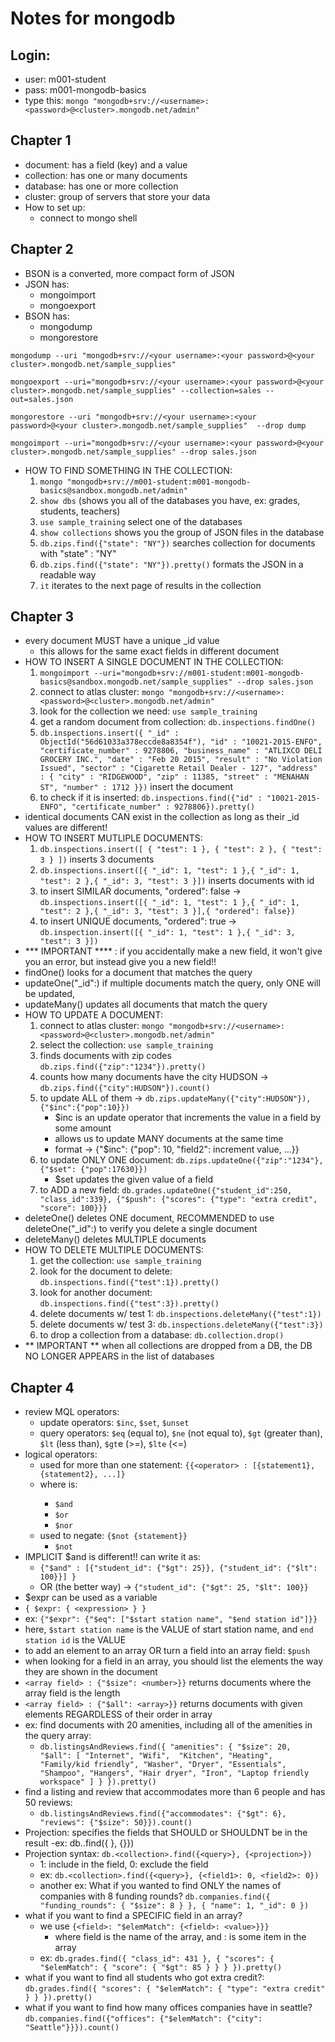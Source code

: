 # Notes for mongodb

## Login:
- user: m001-student
- pass: m001-mongodb-basics
- type this: `mongo "mongodb+srv://<username>:<password>@<cluster>.mongodb.net/admin"`

## Chapter 1
- document: has a field (key) and a value
- collection: has one or many documents
- database: has one or more collection
- cluster: group of servers that store your data
- How to set up:
  - connect to mongo shell

## Chapter 2
- BSON is a converted, more compact form of JSON
- JSON has:
  - mongoimport
  - mongoexport
- BSON has:
  - mongodump
  - mongorestore

`mongodump --uri "mongodb+srv://<your username>:<your password>@<your cluster>.mongodb.net/sample_supplies"`

`mongoexport --uri="mongodb+srv://<your username>:<your password>@<your cluster>.mongodb.net/sample_supplies" --collection=sales --out=sales.json`

`mongorestore --uri "mongodb+srv://<your username>:<your password>@<your cluster>.mongodb.net/sample_supplies"  --drop dump`

`mongoimport --uri="mongodb+srv://<your username>:<your password>@<your cluster>.mongodb.net/sample_supplies" --drop sales.json`
  
- HOW TO FIND SOMETHING IN THE COLLECTION:
  1) `mongo "mongodb+srv://m001-student:m001-mongodb-basics@sandbox.mongodb.net/admin"`
  2) `show dbs` (shows you all of the databases you have, ex: grades, students, teachers)
  3) `use sample_training` select one of the databases
  4) `show collections` shows you the group of JSON files in the database
  5) `db.zips.find({"state": "NY"})` searches collection for documents with "state" : "NY"
  6) `db.zips.find({"state": "NY"}).pretty()` formats the JSON in a readable way
  7) `it` iterates to the next page of results in the collection
  
## Chapter 3
- every document MUST have a unique _id value
  - this allows for the same exact fields in different document
- HOW TO INSERT A SINGLE DOCUMENT IN THE COLLECTION:
  1) `mongoimport --uri="mongodb+srv://m001-student:m001-mongodb-basics@sandbox.mongodb.net/sample_supplies" --drop sales.json`
  2) connect to atlas cluster: `mongo "mongodb+srv://<username>:<password>@<cluster>.mongodb.net/admin"`
  3) look for the collection we need: `use sample_training`
  4) get a random document from collection: `db.inspections.findOne()`
  5) `db.inspections.insert({
      "_id" : ObjectId("56d61033a378eccde8a8354f"),
      "id" : "10021-2015-ENFO",
      "certificate_number" : 9278806,
      "business_name" : "ATLIXCO DELI GROCERY INC.",
      "date" : "Feb 20 2015",
      "result" : "No Violation Issued",
      "sector" : "Cigarette Retail Dealer - 127",
      "address" : {
              "city" : "RIDGEWOOD",
              "zip" : 11385,
              "street" : "MENAHAN ST",
              "number" : 1712
         }})` insert the document
  6) to check if it is inserted: `db.inspections.find({"id" : "10021-2015-ENFO", "certificate_number" : 9278806}).pretty()`
- identical documents CAN exist in the collection as long as their _id values are different!
- HOW TO INSERT MUTLIPLE DOCUMENTS:
  1) `db.inspections.insert([ { "test": 1 }, { "test": 2 }, { "test": 3 } ])` inserts 3 documents
  2) `db.inspections.insert([{ "_id": 1, "test": 1 },{ "_id": 1, "test": 2 },{ "_id": 3, "test": 3 }])` inserts documents with id
  3) to insert SIMILAR documents, "ordered": false -> `db.inspections.insert([{ "_id": 1, "test": 1 },{ "_id": 1, "test": 2 },{ "_id": 3, "test": 3 }],{ "ordered": false})`
  4) to insert UNIQUE documents, "ordered": true -> `db.inspection.insert([{ "_id": 1, "test": 1 },{ "_id": 3, "test": 3 }])` 
- *** IMPORTANT **** : if you accidentally make a new field, it won't give you an error, but instead give you a new field!!
- findOne() looks for a document that matches the query
- updateOne("_id":<number>) if multiple documents match the query, only ONE will be updated,
- updateMany() updates all documents that match the query
- HOW TO UPDATE A DOCUMENT:
  1) connect to atlas cluster: `mongo "mongodb+srv://<username>:<password>@<cluster>.mongodb.net/admin"`
  2) select the collection: `use sample_training`
  3) finds documents with zip codes `db.zips.find({"zip":"1234"}).pretty()`
  4) counts how many documents have the city HUDSON -> `db.zips.find({"city":HUDSON"}).count()`
  5) to update ALL of them -> `db.zips.updateMany({"city":HUDSON"}), {"$inc":{"pop":10}})`
      - $inc is an update operator that increments the value in a field by some amount
      - allows us to update MANY documents at the same time
      - format -> {"$inc": {"pop": 10, "field2": increment value, ...}}
  6) to update ONLY ONE document: `db.zips.updateOne({"zip":"1234"}, {"$set": {"pop":17630}})`
      - $set updates the given value of a field 
  7) to ADD a new field: `db.grades.updateOne({"student_id":250, "class_id":339}, {"$push": {"scores": {"type": "extra credit", "score": 100}}}`
- deleteOne() deletes ONE document, RECOMMENDED to use deleteOne("_id":<number>) to verify you delete a single document
- deleteMany() deletes MULTIPLE documents
- HOW TO DELETE MULTIPLE DOCUMENTS: 
  1) get the collection: `use sample_training`
  2) look for the document to delete: `db.inspections.find({"test":1}).pretty()`
  3) look for another document: `db.inspections.find({"test":3}).pretty()`
  4) delete documents w/ test 1: `db.inspections.deleteMany({"test":1})`
  5) delete documents w/ test 3: `db.inspections.deleteMany({"test":3})`
  6) to drop a collection from a database: `db.collection.drop()`
- ** IMPORTANT ** when all collections are dropped from a DB, the DB NO LONGER APPEARS in the list of databases
  
## Chapter 4
  - review MQL operators:
    - update operators: `$inc`, `$set`, `$unset`
    - query operators: `$eq` (equal to), `$ne` (not equal to), `$gt` (greater than), `$lt` (less than), `$gt`e (>=), `$lte` (<=)
- logical operators:
  - used for more than one statement: `{{<operator> : [{statement1}, {statement2}, ...]}`
  - where <operator> is:
      - `$and`
      - `$or`
      - `$nor`
  - used to negate: `{$not {statement}}`
      - `$not`
- IMPLICIT $and is different!! can write it as:
  - `{"$and" : [{"student_id": {"$gt": 25}}, {"student_id": {"$lt": 100}}] }`
  - OR (the better way) -> `{"student_id": {"$gt": 25, "$lt": 100}}`
- $expr can be used as a variable
- `{ $expr: { <expression> } }`
- ex: `{"$expr": {"$eq": ["$start station name", "$end station id"]}}`
- here, `$start station name` is the VALUE of start station name, and `end station id` is the VALUE
- to add an element to an array OR turn a field into an array field: `$push` 
- when looking for a field in an array, you should list the elements the way they are shown in the document
- `<array field> : {"$size": <number>}}` returns documents where the array field is the length
- `<array field> : {"$all": <array>}}` returns documents with given elements REGARDLESS of their order in array
- ex: find documents with 20 amenities, including all of the amenities in the query array: 
  - `db.listingsAndReviews.find({ "amenities": {
                                "$size": 20,
                                "$all": [ "Internet", "Wifi",  "Kitchen",
                                         "Heating", "Family/kid friendly",
                                         "Washer", "Dryer", "Essentials",
                                         "Shampoo", "Hangers",
                                         "Hair dryer", "Iron",
                                         "Laptop friendly workspace" ]
                                       }
                          }).pretty()`
- find a listing and review that accommodates more than 6 people and has 50 reviews: 
  - `db.listingsAndReviews.find({"accommodates": {"$gt": 6}, "reviews": {"$size": 50}}).count()`
- Projection: specifies the fields that SHOULD or SHOULDNT be in the result
  -ex: db.<collection>.find({ <query> }, {<projection>}})
- Projection syntax:
   `db.<collection>.find({<query>}, {<projection>})`
  - 1: include in the field, 0: exclude the field
  - ex: `db.<collection>.find({<query>}, {<field1>: 0, <field2>: 0})`
  - another ex: What if you wanted to find ONLY the names of companies with 8 funding rounds?
    `db.companies.find({ "funding_rounds": { "$size": 8 } }, { "name": 1, "_id": 0 })`
- what if you want to find a SPECIFIC field in an array?
  - we use `{<field>: "$elemMatch": {<field>: <value>}}}`
    - where field is the name of the array, and <field>: <value> is some item in the array
  - ex: `db.grades.find({ "class_id": 431 },
               { "scores": { "$elemMatch": { "score": { "$gt": 85 } } }
             }).pretty()`
- what if you want to find all students who got extra credit?:
  `db.grades.find({ "scores": { "$elemMatch": { "type": "extra credit" } }
               }).pretty()`
- what if you want to find how many offices companies have in seattle?
  `db.companies.find({"offices": {"$elemMatch": {"city": "Seattle"}}}).count()`
